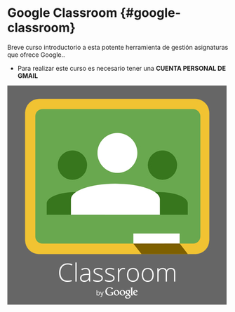# Google Classroom {#google-classroom}

Breve curso introductorio a esta potente herramienta de gestión asignaturas que ofrece Google..

* Para realizar este curso es necesario tener una **CUENTA PERSONAL DE GMAIL**


![](/assets/descarga.jpg)



